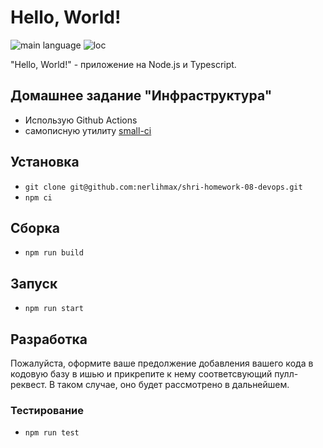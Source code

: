 # Hello, World!

![main language](https://img.shields.io/github/languages/top/nerlihmax/shri-homework-08-devops)
![loc](https://img.shields.io/tokei/lines/github/nerlihmax/shri-homework-08-devops)

"Hello, World!" - приложение на Node.js и Typescript.

## Домашнее задание "Инфраструктура"
- Использую Github Actions
- самописную утилиту [small-ci](https://github.com/nerlihmax/small-ci)

## Установка
- `git clone git@github.com:nerlihmax/shri-homework-08-devops.git`
- `npm ci`
## Сборка
- `npm run build`
## Запуск
- `npm run start`
## Разработка
Пожалуйста, оформите ваше предолжение добавления вашего кода в кодовую базу в ишью и прикрепите к нему соответсвующий пулл-реквест. В таком случае, оно будет рассмотрено в дальнейшем.
### Тестирование
- `npm run test`
